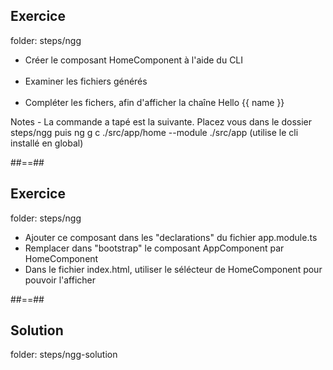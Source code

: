 <!-- .slide: class="sfeir-bg-pink exercice" -->
## Exercice
<span class="bold center">folder: steps/ngg</span>
<br>
<ul>
    <li>Créer le composant HomeComponent à l'aide du CLI</li><br>
    <li>Examiner les fichiers générés</li><br>
    <li>Compléter les fichers, afin d'afficher la chaîne Hello {{ name }}</li>
</ul>
Notes
- La commande a tapé est la suivante. Placez vous dans le dossier steps/ngg puis ng g c ./src/app/home --module ./src/app (utilise le cli installé en global)

##==##

<!-- .slide: class="sfeir-bg-pink exercice" -->
## Exercice
<span class="bold center">folder: steps/ngg</span>
<br>
<ul>
    <li>Ajouter ce composant dans les "declarations" du fichier app.module.ts</li>
    <li>Remplacer dans "bootstrap" le composant AppComponent par HomeComponent</li>
    <li>Dans le fichier index.html, utiliser le sélécteur de HomeComponent pour pouvoir l'afficher</li>
</ul>

##==##

<!-- .slide: class="sfeir-bg-blue exercice" -->
## Solution
<span class="bold full-center">folder: steps/ngg-solution</span>
